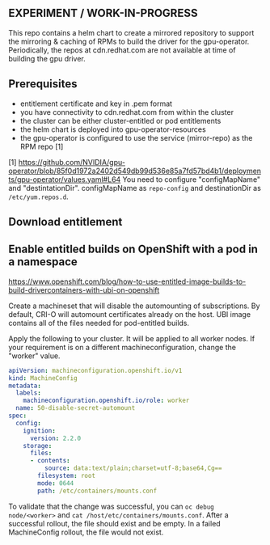 ## EXPERIMENT / WORK-IN-PROGRESS

This repo contains a helm chart to create a mirrored repository to 
support the mirroring & caching of RPMs to build the driver for
the gpu-operator. Periodically, the repos at cdn.redhat.com are
not available at time of building the gpu driver.

## Prerequisites

* entitlement certificate and key in .pem format
* you have connectivity to cdn.redhat.com from within the cluster
* the cluster can be either cluster-entitled or pod entitlements
* the helm chart is deployed into gpu-operator-resources
* the gpu-operator is configured to use the service (mirror-repo) as
  the RPM repo [1]


[1] https://github.com/NVIDIA/gpu-operator/blob/85f0d1972a2402d549db99d536e85a7fd57bd4b1/deployments/gpu-operator/values.yaml#L64
You need to configure "configMapName" and "destintationDir".  configMapName as `repo-config` and destinationDir as `/etc/yum.repos.d`.

## Download entitlement

## Enable entitled builds on OpenShift with a pod in a namespace

https://www.openshift.com/blog/how-to-use-entitled-image-builds-to-build-drivercontainers-with-ubi-on-openshift

Create a machineset that will disable the automounting of subscriptions. By default,
CRI-O will automount certificates already on the host.  UBI image contains all of the
files needed for pod-entitled builds.

Apply the following to your cluster.  It will be applied to all worker nodes.
If your requirement is on a different machineconfiguration, change the "worker" 
value.

```yaml
apiVersion: machineconfiguration.openshift.io/v1
kind: MachineConfig
metadata:
  labels:
    machineconfiguration.openshift.io/role: worker
  name: 50-disable-secret-automount
spec:
  config:
    ignition:
      version: 2.2.0
    storage:
      files:
      - contents:
          source: data:text/plain;charset=utf-8;base64,Cg==
        filesystem: root
        mode: 0644
        path: /etc/containers/mounts.conf
```

To validate that the change was successful, you can `oc debug node/<worker>`
and `cat /host/etc/containers/mounts.conf`.  After a successful rollout, 
the file should exist and be empty.  In a failed MachineConfig rollout, 
the file would not exist.


